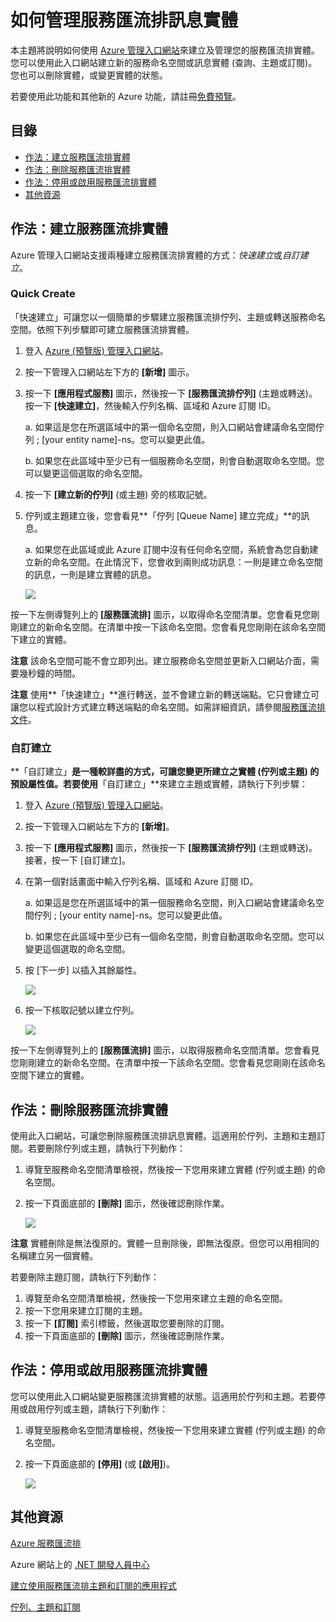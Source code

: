 <properties linkid="service-bus-manage-messaging-entitites" urlDisplayName="Traffic Manager" pageTitle="Manage Service Bus Messaging Entities - Azure" metaKeywords="" description="Learn how to create and manage your Service Bus entities using the Azure Management Portal." metaCanonical="" disqusComments="1" umbracoNaviHide="1" services="service-bus" documentationCenter="" title="How to Manage Service Bus Messaging Entities" authors="" solutions="" />

如何管理服務匯流排訊息實體
==========================

本主題將說明如何使用 [Azure 管理入口網站](http://manage.windowsazure.com)來建立及管理您的服務匯流排實體。您可以使用此入口網站建立新的服務命名空間或訊息實體 (查詢、主題或訂閱)。您也可以刪除實體，或變更實體的狀態。

若要使用此功能和其他新的 Azure 功能，請註冊[免費預覽](https://account.windowsazure.com/PreviewFeatures)。

目錄
----

-   [作法：建立服務匯流排實體](#create)
-   [作法：刪除服務匯流排實體](#delete)
-   [作法：停用或啟用服務匯流排實體](#disableenable)
-   [其他資源](#seealso)

作法：建立服務匯流排實體
------------------------

Azure 管理入口網站支援兩種建立服務匯流排實體的方式：*快速建立*或*自訂建立*。

### Quick Create

「快速建立」可讓您以一個簡單的步驟建立服務匯流排佇列、主題或轉送服務命名空間。依照下列步驟即可建立服務匯流排實體。

1.  登入 [Azure (預覽版) 管理入口網站](http://manage.windowsazure.com)。
2.  按一下管理入口網站左下方的 **[新增]** 圖示。
3.  按一下 **[應用程式服務]** 圖示，然後按一下 **[服務匯流排佇列]** (主題或轉送)。按一下 **[快速建立]**，然後輸入佇列名稱、區域和 Azure 訂閱 ID。

    a. 如果這是您在所選區域中的第一個命名空間，則入口網站會建議命名空間佇列 ; [your entity name]-ns。您可以變更此值。

    b. 如果您在此區域中至少已有一個服務命名空間，則會自動選取命名空間。您可以變更這個選取的命名空間。

4.  按一下 **[建立新的佇列]** (或主題) 旁的核取記號。
5.  佇列或主題建立後，您會看見**「佇列 [Queue Name] 建立完成」**的訊息。

    a. 如果您在此區域或此 Azure 訂閱中沒有任何命名空間，系統會為您自動建立新的命名空間。在此情況下，您會收到兩則成功訊息：一則是建立命名空間的訊息，一則是建立實體的訊息。

    ![](./media/service-bus-manage-message-entities/QueueQuickCreate.png)

按一下左側導覽列上的 **[服務匯流排]** 圖示，以取得命名空間清單。您會看見您剛剛建立的新命名空間。在清單中按一下該命名空間。您會看見您剛剛在該命名空間下建立的實體。

**注意** 該命名空間可能不會立即列出。建立服務命名空間並更新入口網站介面，需要幾秒鐘的時間。

**注意** 使用**「快速建立」**進行轉送，並不會建立新的轉送端點。它只會建立可讓您以程式設計方式建立轉送端點的命名空間。如需詳細資訊，請參閱[服務匯流排文件](http://www.windowsazure.com/en-us/develop/net/how-to-guides/service-bus-relay/)。

### 自訂建立

**「自訂建立」**是一種較詳盡的方式，可讓您變更所建立之實體 (佇列或主題) 的預設屬性值。若要使用**「自訂建立」**來建立主題或實體，請執行下列步驟：

1.  登入 [Azure (預覽版) 管理入口網站](http://manage.windowsazure.com)。
2.  按一下管理入口網站左下方的 **[新增]**。
3.  按一下 **[應用程式服務]** 圖示，然後按一下 **[服務匯流排佇列]** (主題或轉送)。接著，按一下 [自訂建立]。
4.  在第一個對話畫面中輸入佇列名稱、區域和 Azure 訂閱 ID。

    a. 如果這是您在所選區域中的第一個服務命名空間，則入口網站會建議命名空間佇列 ; [your entity name]-ns。您可以變更此值。

    b. 如果您在此區域中至少已有一個命名空間，則會自動選取命名空間。您可以變更這個選取的命名空間。

5.  按 [下一步] 以插入其餘屬性。

    ![](./media/service-bus-manage-message-entities/AddQueue1.png)

6.  按一下核取記號以建立佇列。

    ![](./media/service-bus-manage-message-entities/ConfigureQueue.png)

按一下左側導覽列上的 **[服務匯流排]** 圖示，以取得服務命名空間清單。您會看見您剛剛建立的新命名空間。在清單中按一下該命名空間。您會看見您剛剛在該命名空間下建立的實體。

作法：刪除服務匯流排實體
------------------------

使用此入口網站，可讓您刪除服務匯流排訊息實體。這適用於佇列、主題和主題訂閱。若要刪除佇列或主題，請執行下列動作：

1.  導覽至服務命名空間清單檢視，然後按一下您用來建立實體 (佇列或主題) 的命名空間。
2.  按一下頁面底部的 **[刪除]** 圖示，然後確認刪除作業。

    ![](./media/service-bus-manage-message-entities/DeleteEntity.png)

**注意** 實體刪除是無法復原的。實體一旦刪除後，即無法復原。但您可以用相同的名稱建立另一個實體。

若要刪除主題訂閱，請執行下列動作：

1.  導覽至命名空間清單檢視，然後按一下您用來建立主題的命名空間。
2.  按一下您用來建立訂閱的主題。
3.  按一下 **[訂閱]** 索引標籤，然後選取您要刪除的訂閱。
4.  按一下頁面底部的 **[刪除]** 圖示，然後確認刪除作業。

作法：停用或啟用服務匯流排實體
------------------------------

您可以使用此入口網站變更服務匯流排實體的狀態。這適用於佇列和主題。若要停用或啟用佇列或主題，請執行下列動作：

1.  導覽至服務命名空間清單檢視，然後按一下您用來建立實體 (佇列或主題) 的命名空間。
2.  按一下頁面底部的 **[停用]** (或 **[啟用]**)。

    ![](./media/service-bus-manage-message-entities/DisableEnable.png)

其他資源
--------

[Azure 服務匯流排](http://go.microsoft.com/fwlink/?LinkId=266834)

Azure 網站上的 [.NET 開發人員中心](http://go.microsoft.com/fwlink/?LinkID=262187)

[建立使用服務匯流排主題和訂閱的應用程式](http://go.microsoft.com/fwlink/?LinkId=264293)

[佇列、主題和訂閱](http://go.microsoft.com/fwlink/?LinkId=264291)

